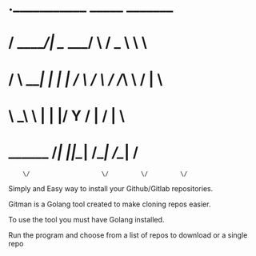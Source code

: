 #   ________.___________________      _____    _______   
 # /  _____/|   \__    ___/     \    /  _  \   \      \  
 # /   \  ___|   | |    | /  \ /  \  /  /_\  \  /   |   \ 
# \    \_\  \   | |    |/    Y    \/    |    \/    |    \
# \______  /___| |____|\____|__  /\____|__  /\____|__  /
        \/                    \/         \/         \/ 

Simply and Easy way to install your Github/Gitlab repositories.

Gitman is a Golang tool created to make cloning repos easier.

To use the tool you must have Golang installed.

Run the program and choose from a list of repos to download or a single repo
